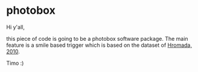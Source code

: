 # photobox
Hi y'all,

this piece of code is going to be a photobox software package. The main feature is a smile based trigger which is based on the dataset of [Hromada, 2010](https://github.com/hromi/SMILEsmileD).

Timo :)
